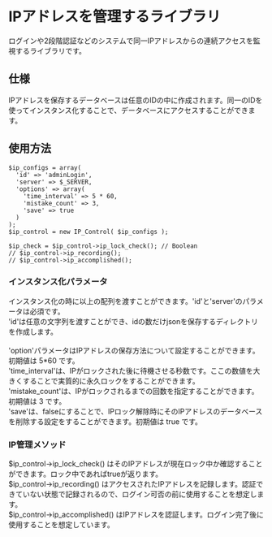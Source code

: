 # IPアドレスを管理するライブラリ
ログインや2段階認証などのシステムで同一IPアドレスからの連続アクセスを監視するライブラリです。

## 仕様
IPアドレスを保存するデータベースは任意のIDの中に作成されます。同一のIDを使ってインスタンス化することで、データベースにアクセスすることができます。

## 使用方法
```
$ip_configs = array(
  'id' => 'adminLogin',
  'server' => $_SERVER,
  'options' => array(
    'time_interval' => 5 * 60,
    'mistake_count' => 3,
    'save' => true
  )
);
$ip_control = new IP_Control( $ip_configs );

$ip_check = $ip_control->ip_lock_check(); // Boolean
// $ip_control->ip_recording();
// $ip_control->ip_accomplished();
```

### インスタンス化パラメータ
インスタンス化の時に以上の配列を渡すことができます。'id'と'server'のパラメータは必須です。<br>
'id'は任意の文字列を渡すことができ、idの数だけjsonを保存するディレクトリを作成します。<br>
<br>
'option'パラメータはIPアドレスの保存方法について設定することができます。初期値は 5*60 です。<br>
'time_interval'は、IPがロックされた後に待機させる秒数です。ここの数値を大きくすることで実質的に永久ロックをすることができます。
'mistake_count'は、IPがロックされるまでの回数を指定することができます。初期値は 3 です。<br>
'save'は、falseにすることで、IPロック解除時にそのIPアドレスのデータベースを削除する設定をすることができます。初期値は true です。

### IP管理メソッド
$ip_control->ip_lock_check\(\) はそのIPアドレスが現在ロック中か確認することができます。ロック中であればtrueが返ります。<br>
$ip_control->ip_recording\(\) はアクセスされたIPアドレスを記録します。認証できていない状態で記録されるので、ログイン可否の前に使用することを想定します。<br>
$ip_control->ip_accomplished\(\) はIPアドレスを認証します。ログイン完了後に使用することを想定しています。

